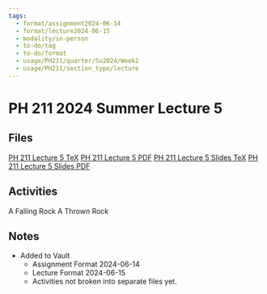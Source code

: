 ```yaml
---
tags:
  - format/assignment2024-06-14
  - format/lecture2024-06-15
  - modality/in-person
  - to-do/tag
  - to-do/format
  - usage/PH211/quarter/Su2024/Week2
  - usage/PH211/section_type/lecture
---
```

# PH 211 2024 Summer Lecture 5
## Files
[PH 211 Lecture 5 TeX](PH_211_Lecture_5.tex)
[PH 211 Lecture 5 PDF](PH_211_Lecture_5.pdf)
[PH 211 Lecture 5 Slides TeX](PH_211_Lecture_5_Slides.tex)
[PH 211 Lecture 5 Slides PDF](PH_211_Lecture_5_Slides.pdf)
## Activities
A Falling Rock
A Thrown Rock
## Notes
* Added to Vault
	* Assignment Format 2024-06-14
	* Lecture Format 2024-06-15
	* Activities not broken into separate files yet.